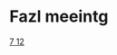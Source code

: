 # Fazl meeintg

[7 12](Fazl%20meeintg%20fb1fec5aea894f4aa13ec302d8c6a66f/7%2012%2077b28515af034c5f9ff61902f4c8b81a.md)